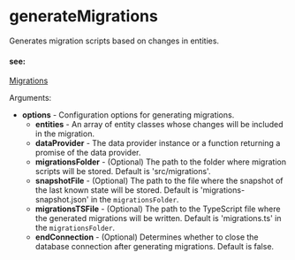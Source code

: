# generateMigrations

Generates migration scripts based on changes in entities.

#### see:

[Migrations](https://remult.dev/docs/migrations.html)

Arguments:

- **options** - Configuration options for generating migrations.
  - **entities** - An array of entity classes whose changes will be included in the migration.
  - **dataProvider** - The data provider instance or a function returning a promise of the data provider.
  - **migrationsFolder** - (Optional) The path to the folder where migration scripts will be stored. Default is 'src/migrations'.
  - **snapshotFile** - (Optional) The path to the file where the snapshot of the last known state will be stored. Default is 'migrations-snapshot.json' in the `migrationsFolder`.
  - **migrationsTSFile** - (Optional) The path to the TypeScript file where the generated migrations will be written. Default is 'migrations.ts' in the `migrationsFolder`.
  - **endConnection** - (Optional) Determines whether to close the database connection after generating migrations. Default is false.
